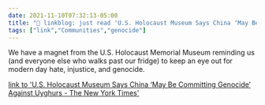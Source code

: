 ```yaml
---
date: 2021-11-10T07:32:13-05:00
title: "🔗 linkblog: just read 'U.S. Holocaust Museum Says China ‘May Be Committing Genocide’ Against Uyghurs - The New York Times'"
tags: ["link","Communities","genocide"]
---
```

We have a magnet from the U.S. Holocaust Memorial Museum reminding us (and everyone else who walks past our fridge) to keep an eye out for modern day hate, injustice, and genocide.
 
[link to 'U.S. Holocaust Museum Says China ‘May Be Committing Genocide’ Against Uyghurs - The New York Times'](https://www.nytimes.com/2021/11/09/world/asia/us-holocaust-museum-china-uyghurs-report.html)
